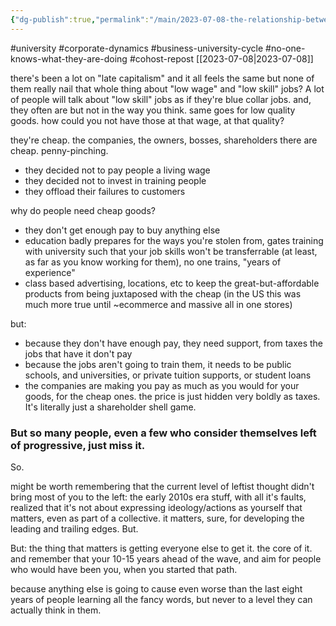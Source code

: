 ```yaml
---
{"dg-publish":true,"permalink":"/main/2023-07-08-the-relationship-between-business-and-university/","noteIcon":""}
---
```


#university #corporate-dynamics #business-university-cycle #no-one-knows-what-they-are-doing #cohost-repost
[[2023-07-08\|2023-07-08]]

there's been a lot on "late capitalism" and it all feels the same but none of them really nail that whole thing about "low wage" and "low skill" jobs? A lot of people will talk about "low skill" jobs as if they're blue collar jobs. and, they often are but not in the way you think. same goes for low quality goods. how could you not have those at that wage, at that quality?

they're cheap. the companies, the owners, bosses, shareholders there are cheap. penny-pinching.

- they decided not to pay people a living wage
- they decided not to invest in training people
- they offload their failures to customers

why do people need cheap goods?

- they don't get enough pay to buy anything else
- education badly prepares for the ways you're stolen from, gates training with university such that your job skills won't be transferrable (at least, as far as you know working for them), no one trains, "years of experience"
- class based advertising, locations, etc to keep the great-but-affordable products from being juxtaposed with the cheap (in the US this was much more true until ~ecommerce and massive all in one stores)

but:

- because they don't have enough pay, they need support, from taxes the jobs that have it don't pay
- because the jobs aren't going to train them, it needs to be public schools, and universities, or private tuition supports, or student loans
- the companies are making you pay as much as you would for your goods, for the cheap ones. the price is just hidden very boldly as taxes. It's literally just a shareholder shell game.

### But so many people, even a few who consider themselves left of progressive, just miss it.

So.

might be worth remembering that the current level of leftist thought didn't bring most of you to the left: the early 2010s era stuff, with all it's faults, realized that it's not about expressing ideology/actions as yourself that matters, even as part of a collective. it matters, sure, for developing the leading and trailing edges. But.

But: the thing that matters is getting everyone else to get it. the core of it. and remember that your 10-15 years ahead of the wave, and aim for people who would have been you, when you started that path.

because anything else is going to cause even worse than the last eight years of people learning all the fancy words, but never to a level they can actually think in them.
